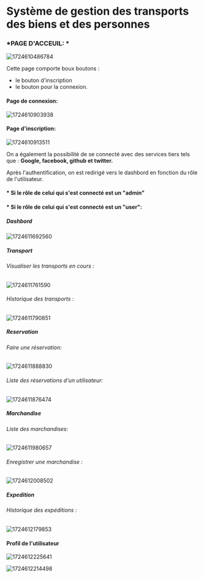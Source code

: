 # Système de gestion des transports des biens et des personnes

### ***PAGE D'ACCEUIL:** *

![1724610486784](image/documentation/1724610486784.png)


Cette page comporte boux boutons : 

* le bouton d'inscription
* le bouton pour la connexion.


#### Page de connexion:

![1724610903938](image/documentation/1724610903938.png)

#### Page d'inscription:

![1724610913511](image/documentation/1724610913511.png)

On a également la possibilité de se connecté avec des services tiers tels que : **Google, facebook, github et twitter.**


Après l'authentification, on est redirigé vers le dashbord en fonction du rôle de l'utilisateur.



#### * Si le rôle de celui qui s'est connecté est un "**admin**"

#### * Si le rôle de celui qui s'est connecté est un "**user**":

##### Dashbord

![1724611692560](image/documentation/1724611692560.png)


##### Transport

###### Visualiser les transports en cours :

![1724611761590](image/documentation/1724611761590.png)

###### Historique des transports :

![1724611790851](image/documentation/1724611790851.png)

##### Reservation

###### Faire une réservation: 

![1724611888830](image/documentation/1724611888830.png)

###### Liste des réservations d'un utilisateur:

![1724611876474](image/documentation/1724611876474.png)


##### Marchandise

###### Liste des marchandises:

![1724611980657](image/documentation/1724611980657.png)

###### Enregistrer une marchandise :

![1724612008502](image/documentation/1724612008502.png)


##### Expedition

###### Historique des expéditions :

![1724612179853](image/documentation/1724612179853.png)



#### Profil de l'utilisateur

![1724612225641](image/documentation/1724612225641.png)

![1724612214498](image/documentation/1724612214498.png)
